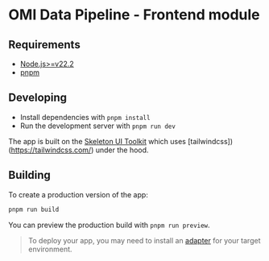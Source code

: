 # OMI Data Pipeline - Frontend module

## Requirements

- [Node.js>=v22.2](https://nodejs.org/en/download/package-manager)
- [pnpm](https://pnpm.io/installation)

## Developing

- Install dependencies with `pnpm install`
- Run the development server with `pnpm run dev`

The app is built on the [Skeleton UI Toolkit](https://www.skeleton.dev/) which uses [tailwindcss])(https://tailwindcss.com/) under the hood.

## Building

To create a production version of the app:

```bash
pnpm run build
```

You can preview the production build with `pnpm run preview`.

> To deploy your app, you may need to install an [adapter](https://kit.svelte.dev/docs/adapters) for your target environment.
